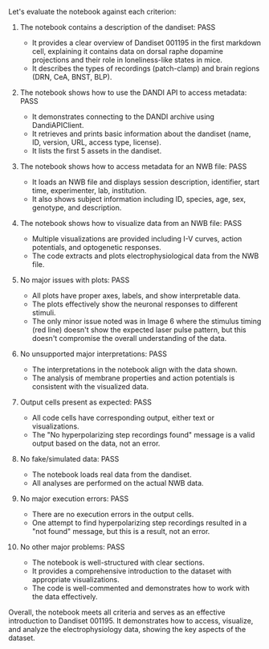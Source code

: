 Let's evaluate the notebook against each criterion:

1. The notebook contains a description of the dandiset: PASS
   - It provides a clear overview of Dandiset 001195 in the first markdown cell, explaining it contains data on dorsal raphe dopamine projections and their role in loneliness-like states in mice.
   - It describes the types of recordings (patch-clamp) and brain regions (DRN, CeA, BNST, BLP).

2. The notebook shows how to use the DANDI API to access metadata: PASS
   - It demonstrates connecting to the DANDI archive using DandiAPIClient.
   - It retrieves and prints basic information about the dandiset (name, ID, version, URL, access type, license).
   - It lists the first 5 assets in the dandiset.

3. The notebook shows how to access metadata for an NWB file: PASS
   - It loads an NWB file and displays session description, identifier, start time, experimenter, lab, institution.
   - It also shows subject information including ID, species, age, sex, genotype, and description.

4. The notebook shows how to visualize data from an NWB file: PASS
   - Multiple visualizations are provided including I-V curves, action potentials, and optogenetic responses.
   - The code extracts and plots electrophysiological data from the NWB file.

5. No major issues with plots: PASS
   - All plots have proper axes, labels, and show interpretable data.
   - The plots effectively show the neuronal responses to different stimuli.
   - The only minor issue noted was in Image 6 where the stimulus timing (red line) doesn't show the expected laser pulse pattern, but this doesn't compromise the overall understanding of the data.

6. No unsupported major interpretations: PASS
   - The interpretations in the notebook align with the data shown.
   - The analysis of membrane properties and action potentials is consistent with the visualized data.

7. Output cells present as expected: PASS
   - All code cells have corresponding output, either text or visualizations.
   - The "No hyperpolarizing step recordings found" message is a valid output based on the data, not an error.

8. No fake/simulated data: PASS
   - The notebook loads real data from the dandiset.
   - All analyses are performed on the actual NWB data.

9. No major execution errors: PASS
   - There are no execution errors in the output cells.
   - One attempt to find hyperpolarizing step recordings resulted in a "not found" message, but this is a result, not an error.

10. No other major problems: PASS
    - The notebook is well-structured with clear sections.
    - It provides a comprehensive introduction to the dataset with appropriate visualizations.
    - The code is well-commented and demonstrates how to work with the data effectively.

Overall, the notebook meets all criteria and serves as an effective introduction to Dandiset 001195. It demonstrates how to access, visualize, and analyze the electrophysiology data, showing the key aspects of the dataset.